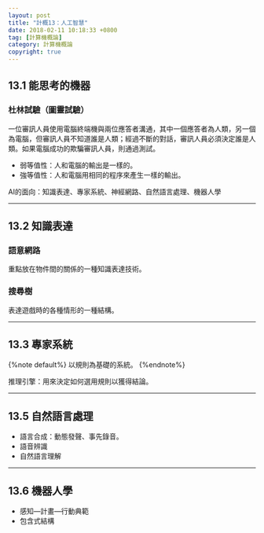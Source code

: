 ```yaml
---
layout: post
title: "計概13：人工智慧"
date: 2018-02-11 10:18:33 +0800
tag: [計算機概論]
category: 計算機概論
copyright: true
---
```

## 13.1 能思考的機器
### 杜林試驗（圖靈試驗）
一位審訊人員使用電腦終端機與兩位應答者溝通，其中一個應答者為人類，另一個為電腦，但審訊人員不知道誰是人類；經過不斷的對話，審訊人員必須決定誰是人類。如果電腦成功的欺騙審訊人員，則通過測試。
- 弱等值性：人和電腦的輸出是一樣的。
- 強等值性：人和電腦用相同的程序來產生一樣的輸出。

AI的面向：知識表達、專家系統、神經網路、自然語言處理、機器人學

<!-- more -->

---
## 13.2 知識表達
### 語意網路
重點放在物件間的關係的一種知識表達技術。
### 搜尋樹
表達遊戲時的各種情形的一種結構。

---
## 13.3 專家系統
{%note default%}
以規則為基礎的系統。
{%endnote%}

推理引擎：用來決定如何選用規則以獲得結論。

---
## 13.5 自然語言處理
- 語言合成：動態發聲、事先錄音。
- 語音辨識
- 自然語言理解

---
## 13.6 機器人學
- 感知—計畫—行動典範
- 包含式結構